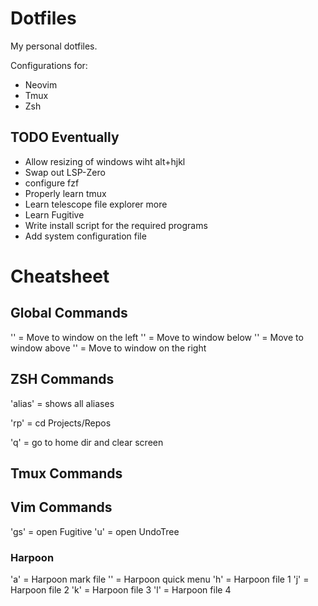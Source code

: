 # Dotfiles

My personal dotfiles.

Configurations for:

-   Neovim
-   Tmux
-   Zsh

## TODO Eventually

-   Allow resizing of windows wiht alt+hjkl
-   Swap out LSP-Zero
-   configure fzf
-   Properly learn tmux
-   Learn telescope file explorer more
-   Learn Fugitive
-   Write install script for the required programs
-   Add system configuration file

# Cheatsheet

## Global Commands

'<C-H>' = Move to window on the left
'<C-J>' = Move to window below
'<C-K>' = Move to window above
'<C-L>' = Move to window on the right

## ZSH Commands

'alias' = shows all aliases

'rp' = cd Projects/Repos

'q' = go to home dir and clear screen

## Tmux Commands

## Vim Commands

'<leader>gs' = open Fugitive
'<leader>u' = open UndoTree

### Harpoon

'<leader>a' = Harpoon mark file
'<c-e>' = Harpoon quick menu
'<leader>h' = Harpoon file 1
'<leader>j' = Harpoon file 2
'<leader>k' = Harpoon file 3
'<leader>l' = Harpoon file 4
